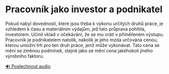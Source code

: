 # Pracovník jako investor a podnikatel

<speak>
<prosody rate="95%" pitch="+0%">
<emphasis level="moderate">Pokud nabyl dovednosti, které jsou třeba k výkonu určitých druhů práce, je vzhledem k času a materiálním výdajům, jež tato průprava pohltila, investorem.</emphasis>
<break time="300ms"/>
<emphasis level="strong">Učinil vklad v očekávání, že se mu vrátí v přiměřeném výstupu.</emphasis>
<break time="300ms"/>
<emphasis level="moderate">Pracovník je podnikatelem natolik, nakolik je jeho mzda určována cenou, kterou umožní trh pro ten druh práce, jenž může vykonávat.</emphasis>
<break time="300ms"/>
<emphasis level="strong">Tato cena se mění se změnou podmínek, stejně jako se mění cena jakéhokoli jiného výrobního faktoru.</emphasis>
</prosody>
</speak>

[🔊 Poslechnout audio](/data/7-paragraphs/audio/chapter_49/para_010-Pokud-nabyl-dovednosti-kter-jsou-teba-k-vkonu.mp3) 